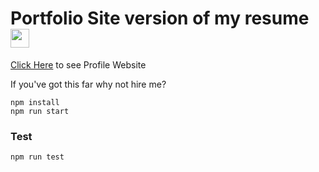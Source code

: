 <h1>Portfolio Site version of my resume <img width="30" src="https://cdn.shopify.com/s/files/1/1061/1924/products/Nerd_with_Glasses_Emoji_2a8485bc-f136-4156-9af6-297d8522d8d1_grande.png?v=1571606036"/></h1>

<a href="https://kavinsan.github.io/Portfolio-Webpage/" target="_blank" without rel="noopener noreferrer">Click Here</a> to see Profile Website

If you've got this far why not hire me?

```
npm install
npm run start
```

### Test

```
npm run test
```

